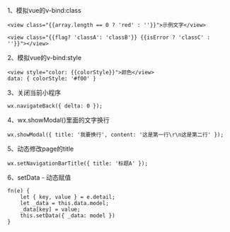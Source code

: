 1、模拟vue的v-bind:class

```
<view class="{{array.length == 0 ? 'red' : ''}}">示例文字</view>

<view class="{{flag? 'classA': 'classB'}} {{isError ? 'classC' : ''}}"></view>
```

2、模拟vue的v-bind:style

```
<view style="color: {{colorStyle}}">颜色</view>
data: { colorStyle: '#f00' }
```

3、关闭当前小程序

```
wx.navigateBack({ delta: 0 });
```

4、wx.showModal()里面的文字换行

```
wx.showModal({ title: '我要换行', content: '这是第一行\r\n这是第二行' });
```

5、动态修改page的title

```
wx.setNavigationBarTitle({ title: '标题A' });
```

6、setData - 动态赋值

```
fn(e) {
	let { key, value } = e.detail;
	let _data = this.data.model;
	_data[key] = value;
	this.setData({ _data: model })
}
```

